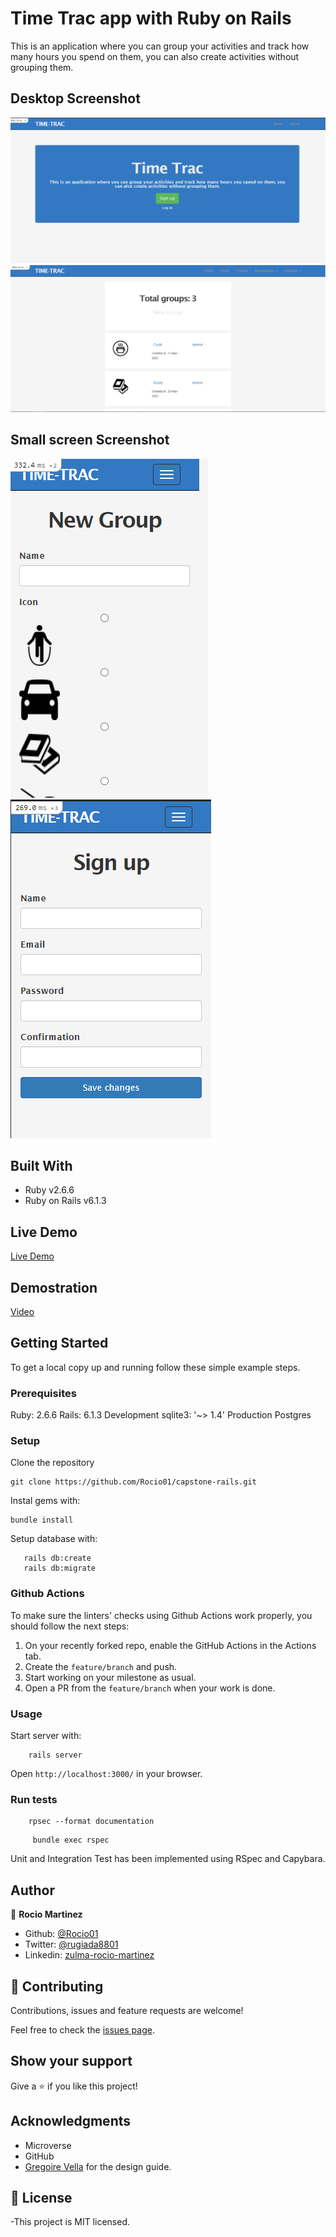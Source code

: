 # Time Trac app with Ruby on Rails

This is an application where you can group your activities and track how many hours you spend on them, you can also create activities without grouping them.

## Desktop Screenshot

![screenshot Home-page](app/assets/images/signup.PNG)
![screenshot Groups-page](app/assets/images/groups.PNG)

## Small screen Screenshot

![NewGroup-page](app/assets/images/new_group.PNG)
![screenshot Signup-page](app/assets/images/signup_small.PNG)

## Built With

- Ruby v2.6.6
- Ruby on Rails v6.1.3

## Live Demo

[Live Demo](https://gentle-ocean-23050.herokuapp.com/)

## Demostration

[Video](https://www.loom.com/share/efc112c8dfd34cd8845419e3a5b99e58)

## Getting Started

To get a local copy up and running follow these simple example steps.

### Prerequisites

Ruby: 2.6.6
Rails: 6.1.3
Development sqlite3: '~> 1.4'
Production Postgres

### Setup

Clone the repository

```
git clone https://github.com/Rocio01/capstone-rails.git
```

Instal gems with:

```
bundle install
```

Setup database with:

```
   rails db:create
   rails db:migrate
```

### Github Actions

To make sure the linters' checks using Github Actions work properly, you should follow the next steps:

1. On your recently forked repo, enable the GitHub Actions in the Actions tab.
2. Create the `feature/branch` and push.
3. Start working on your milestone as usual.
4. Open a PR from the `feature/branch` when your work is done.


### Usage

Start server with:

```
    rails server
```

Open `http://localhost:3000/` in your browser.

### Run tests

```
    rpsec --format documentation
```
```
     bundle exec rspec
```
   
Unit and Integration Test has been implemented using RSpec and Capybara.


## Author


👤 **Rocio Martinez**

- Github: [@Rocio01](https://github.com/Rocio01)
- Twitter: [@rugiada8801](https://twitter.com/rugiada8801)
- Linkedin: [zulma-rocio-martinez](https://www.linkedin.com/in/zulma-rocio-martinez)

## 🤝 Contributing

Contributions, issues and feature requests are welcome!

Feel free to check the [issues page](issues/).

## Show your support

Give a ⭐️ if you like this project!

## Acknowledgments

- Microverse
- GitHub
- [ Gregoire Vella](https://www.behance.net/gregoirevella) for the design guide.



## 📝 License

-This project is MIT licensed.